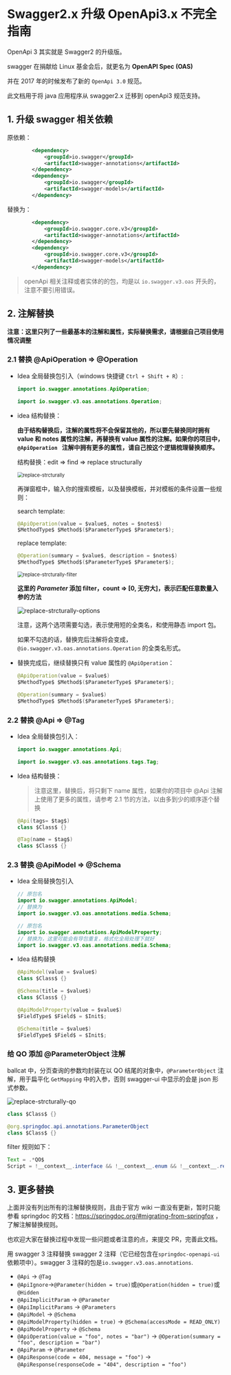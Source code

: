 # Swagger2.x  升级 OpenApi3.x 不完全指南

OpenApi 3 其实就是 Swagger2 的升级版。

swagger 在捐献给 Linux 基金会后，就更名为 **OpenAPI Spec (OAS)**

并在 2017 年的时候发布了新的 `OpenApi 3.0` 规范。

此文档用于将 java 应用程序从 swagger2.x 迁移到 openApi3 规范支持。


## 1. 升级 swagger 相关依赖

原依赖：

```xml
		<dependency>
			<groupId>io.swagger</groupId>
			<artifactId>swagger-annotations</artifactId>
		</dependency>
		<dependency>
			<groupId>io.swagger</groupId>
			<artifactId>swagger-models</artifactId>
		</dependency>
```

替换为：

```xml
		<dependency>
			<groupId>io.swagger.core.v3</groupId>
			<artifactId>swagger-annotations</artifactId>
		</dependency>
		<dependency>
			<groupId>io.swagger.core.v3</groupId>
			<artifactId>swagger-models</artifactId>
		</dependency>
```



>  openApi 相关注释或者实体的的包，均是以 `io.swagger.v3.oas` 开头的，注意不要引用错误。





## 2. 注解替换

**注意：这里只列了一些最基本的注解和属性，实际替换需求，请根据自己项目使用情况调整**



### 2.1 替换 @ApiOperation => @Operation

- Idea 全局替换包引入（windows 快捷键 `Ctrl + Shift + R`）:

    ```java
    import io.swagger.annotations.ApiOperation;
    ```
    
    ```java
    import io.swagger.v3.oas.annotations.Operation;
    ```



- idea 结构替换：

    **由于结构替换后，注解的属性将不会保留其他的，所以要先替换同时拥有 value 和 notes 属性的注解，再替换有 value 属性的注解。如果你的项目中，`@ApiOperation `  注解中拥有更多的属性，请自己按这个逻辑梳理替换顺序。**
    
    结构替换：edit => find => replace structurally
    
    <img src="./img/openapi/replace-strcturally.png" alt="replace-strcturally" style="zoom: 80%;" />
    
    
    
    再弹窗框中，输入你的搜索模板，以及替换模板，并对模板的条件设置一些规则：
    
    search template:
    
    ```java
    @ApiOperation(value = $value$, notes = $notes$)
    $MethodType$ $Method$($ParameterType$ $Parameter$);
    ```
    
    replace template:
    
    ```java
    @Operation(summary = $value$, description = $notes$)
    $MethodType$ $Method$($ParameterType$ $Parameter$);
    ```
    
    
    <img src="./img/openapi/replace-strcturally-filter.png" alt="replace-strcturally-filter" style="zoom: 80%;" />
    
    **这里的 $Parameter$ 添加 filter，count => [0, 无穷大]，表示匹配任意数量入参的方法**
    
    
    
    ![replace-strcturally-options](./img/openapi/replace-strcturally-options.png)
    
    注意，这两个选项需要勾选，表示使用短的全类名，和使用静态 import 包。
    
    如果不勾选的话，替换完后注解将会变成，`@io.swagger.v3.oas.annotations.Operation` 的全类名形式。
    
    



- 替换完成后，继续替换只有 value 属性的 `@ApiOperation`：


    ```java
    @ApiOperation(value = $value$)
    $MethodType$ $Method$($ParameterType$ $Parameter$);
    ```
    
    ```java
    @Operation(summary = $value$)
    $MethodType$ $Method$($ParameterType$ $Parameter$);
    ```





### 2.2 替换 @Api => @Tag

- Idea 全局替换包引入：

    ```java
    import io.swagger.annotations.Api;
    ```
    
    ```java
    import io.swagger.v3.oas.annotations.tags.Tag;
    ```



- Idea 结构替换：

    >  注意这里，替换后，将只剩下 name 属性，如果你的项目中 @Api 注解上使用了更多的属性，请参考 2.1 节的方法，以由多到少的顺序逐个替换
    
    ```java
    @Api(tags= $tag$)
    class $Class$ {}
    ```
    
    ```java
    @Tag(name = $tag$)
    class $Class$ {}
    ```



### 2.3 替换 @ApiModel => @Schema

- Idea 全局替换包引入

    ```java
    // 原包名
    import io.swagger.annotations.ApiModel;	
    // 替换为
    import io.swagger.v3.oas.annotations.media.Schema;
    ```
    
    ```java
    // 原包名
    import io.swagger.annotations.ApiModelProperty;
    // 替换为，这里可能会有导包重复，格式化全局处理下就好
    import io.swagger.v3.oas.annotations.media.Schema;
    ```


- Idea 结构替换

    ```java
    @ApiModel(value = $value$)
    class $Class$ {}
    ```
    
    ```java
    @Schema(title = $value$)
    class $Class$ {}
    ```
    
    
    
    ```java
    @ApiModelProperty(value = $value$)
    $FieldType$ $Field$ = $Init$;
    ```
    
    ```java
    @Schema(title = $value$)
    $FieldType$ $Field$ = $Init$;
    ```





### 给 QO 添加 @ParameterObject 注解

ballcat 中，分页查询的参数均封装在以 QO 结尾的对象中，`@ParameterObject` 注解，用于扁平化 `GetMapping` 中的入参，否则 swagger-ui 中显示的会是 json 形式参数。

![replace-strcturally-qo](img/openapi/replace-strcturally-qo.png)

```java
class $Class$ {}
```

```java
@org.springdoc.api.annotations.ParameterObject
class $Class$ {}
```

filter 规则如下：
```java
Text = .*QO$
Script = !__context__.interface && !__context__.enum && !__context__.record
```












## 3. 更多替换

上面并没有列出所有的注解替换规则，且由于官方 wiki 一直没有更新，暂时只能参看 springdoc 的文档：https://springdoc.org/#migrating-from-springfox ，了解注解替换规则。

也欢迎大家在替换过程中发现一些问题或者注意的点，来提交 PR，完善此文档。



用 swagger 3 注释替换 swagger 2 注释（它已经包含在`springdoc-openapi-ui`依赖项中）。swagger 3 注释的包是`io.swagger.v3.oas.annotations`.

- `@Api` → `@Tag`
- `@ApiIgnore`→`@Parameter(hidden = true)`或`@Operation(hidden = true)`或`@Hidden`
- `@ApiImplicitParam` → `@Parameter`
- `@ApiImplicitParams` → `@Parameters`
- `@ApiModel` → `@Schema`
- `@ApiModelProperty(hidden = true)` → `@Schema(accessMode = READ_ONLY)`
- `@ApiModelProperty` → `@Schema`
- `@ApiOperation(value = "foo", notes = "bar")` → `@Operation(summary = "foo", description = "bar")`
- `@ApiParam` → `@Parameter`
- `@ApiResponse(code = 404, message = "foo")` → `@ApiResponse(responseCode = "404", description = "foo")`

